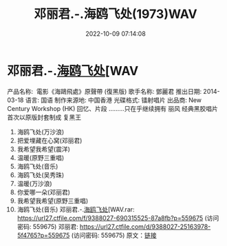 ﻿---
title: 邓丽君.-.海鸥飞处(1973)WAV
date: 2022-10-09 07:14:08
categories: WAV车载音乐、镜像
tags: 华语中文
---
# 邓丽君.-.[海鸥飞处](1973)[WAV

产品名称:  電影《海鷗飛處》原聲帶
(復黑版)
歌手名称: 鄧麗君
推出日期: 2014-03-18
语言: 国语
制作来源地: 中国香港
光碟格式: 镭射唱片
出品商: New Century Workshop (HK)
回忆、片段 ………只在乎继续拥有
丽风 经典黑胶唱片 首次以原版封套制成 复黑王
01. 海鸥飞处(万沙浪)
02. 把爱埋藏在心窝(邓丽君)
03. 我希望我希望(震洋)
04. 温暖(原野三重唱)
05. 海鸥飞处(音乐)
06. 海鸥飞处(吴秀珠)
07. 温暖(万沙浪)
08. 你爱哪一朵(邓丽君)
09. 我希望我希望(原野三重唱)
10. 海鸥飞处(音乐)
邓丽君.-.[海鸥飞处](1973)[WAV.rar: https://url27.ctfile.com/f/9388027-690315525-87a8fb?p=559675
(访问密码: 559675)
邓丽君: https://url27.ctfile.com/d/9388027-25163978-5f4765?p=559675
(访问密码: 559675)
原文：[链接](https://blog.sina.com.cn/s/blog_1647c7e7601030ztx.html)